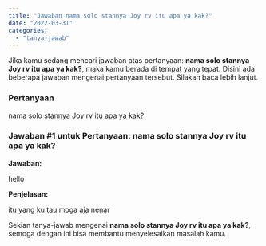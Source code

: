 ```yaml
---
title: "Jawaban nama solo stannya Joy rv itu apa ya kak?​"
date: "2022-03-31"
categories: 
  - "tanya-jawab"
---
```


Jika kamu sedang mencari jawaban atas pertanyaan: **nama solo stannya Joy rv itu apa ya kak?​**, maka kamu berada di tempat yang tepat. Disini ada beberapa jawaban mengenai pertanyaan tersebut. Silakan baca lebih lanjut.

### Pertanyaan

nama solo stannya Joy rv itu apa ya kak?​

### Jawaban #1 untuk Pertanyaan: nama solo stannya Joy rv itu apa ya kak?​

**Jawaban:**

hello

**Penjelasan:**

itu yang ku tau moga aja nenar

Sekian tanya-jawab mengenai **nama solo stannya Joy rv itu apa ya kak?​**, semoga dengan ini bisa membantu menyelesaikan masalah kamu.
